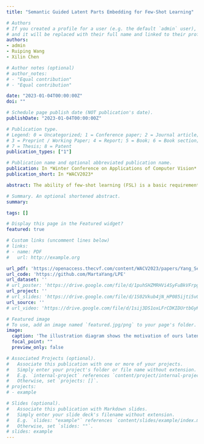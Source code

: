 ```yaml
---
title: "Semantic Guided Latent Parts Embedding for Few-Shot Learning"

# Authors
# If you created a profile for a user (e.g. the default `admin` user), write the username (folder name) here 
# and it will be replaced with their full name and linked to their profile.
authors:
- admin
- Ruiping Wang
- Xilin Chen

# Author notes (optional)
# author_notes:
# - "Equal contribution"
# - "Equal contribution"

date: "2023-01-04T00:00:00Z"
doi: ""

# Schedule page publish date (NOT publication's date).
publishDate: "2023-01-04T00:00:00Z"

# Publication type.
# Legend: 0 = Uncategorized; 1 = Conference paper; 2 = Journal article;
# 3 = Preprint / Working Paper; 4 = Report; 5 = Book; 6 = Book section;
# 7 = Thesis; 8 = Patent
publication_types: ["1"]

# Publication name and optional abbreviated publication name.
publication: In *Winter Conference on Applications of Computer Vision*
publication_short: In *WACV2023*

abstract: The ability of few-shot learning (FSL) is a basic requirement of intelligent agent learning in the open visual world. However, existing deep learning systems rely too heavily on large numbers of training samples, making it hard to learn new categories efficiently from limited size of training data. Two key challenges of FSL are insufficient comprehension and imperfect modeling of the few-shot novel class. For insufficient visual comprehension, semantic knowledge which is information from other modalities can help replenish the understanding of novel classes. But even so, most works still suffer from the second challenge because the single global class prototype they adopted is extremely unstable and imperfect given the larger intra-class variation and harder inter-class discrimination in FSL scenario. Thus, we propose to represent each class by its several different parts with the help of class semantic knowledge. Since we can never pre-define parts for unknown novel classes, we embed them in a latent manner. Concretely, we train a generator that takes the class semantic knowledge as input and outputs several filters of class-specific semantic latent parts. By applying each part filter, our model can pay attention to corresponding local regions containing each part. At the inference stage, the classification is conducted by comparing the similarities between those parts. Experiments on several FSL benchmarks demonstrate the effectiveness of our proposed method and show its potential to go beyond class recognition to class understanding. Furthermore, we also find when semantic knowledge is more visualized and customized, it will be more helpful in the FSL task. 

# Summary. An optional shortened abstract.
summary:

tags: []

# Display this page in the Featured widget?
featured: true

# Custom links (uncomment lines below)
# links:
# - name: PDF
#   url: http://example.org

url_pdf: 'https://openaccess.thecvf.com/content/WACV2023/papers/Yang_Semantic_Guided_Latent_Parts_Embedding_for_Few-Shot_Learning_WACV_2023_paper.pdf'
url_code: 'https://github.com/MartaYang/LPE'
url_dataset: ''
# url_poster: 'https://drive.google.com/file/d/1puhSHZMRHVi4SyFuBkVFrpgUBqimxYIf/view?usp=sharing'
url_project: ''
# url_slides: 'https://drive.google.com/file/d/1S02Vkub4jN_HP085ijti5vOKXWo-ZJhL/view?usp=sharing'
url_source: ''
# url_video: 'https://drive.google.com/file/d/1sij3DS1oxLFrCDKIDUrtbGyKtBAQ0L3p/view?usp=sharing'

# Featured image
# To use, add an image named `featured.jpg/png` to your page's folder. 
image:
  caption: 'The illustration diagram shows the motivation of ours latent parts embedding.'
  focal_point: ""
  preview_only: false

# Associated Projects (optional).
#   Associate this publication with one or more of your projects.
#   Simply enter your project's folder or file name without extension.
#   E.g. `internal-project` references `content/project/internal-project/index.md`.
#   Otherwise, set `projects: []`.
# projects:
# - example

# Slides (optional).
#   Associate this publication with Markdown slides.
#   Simply enter your slide deck's filename without extension.
#   E.g. `slides: "example"` references `content/slides/example/index.md`.
#   Otherwise, set `slides: ""`.
# slides: example
---
```


<!-- {{% callout note %}}
Click the *Cite* button above to demo the feature to enable visitors to import publication metadata into their reference management software.
{{% /callout %}}

{{% callout note %}}
Create your slides in Markdown - click the *Slides* button to check out the example.
{{% /callout %}}

Supplementary notes can be added here, including [code, math, and images](https://wowchemy.com/docs/writing-markdown-latex/). -->
